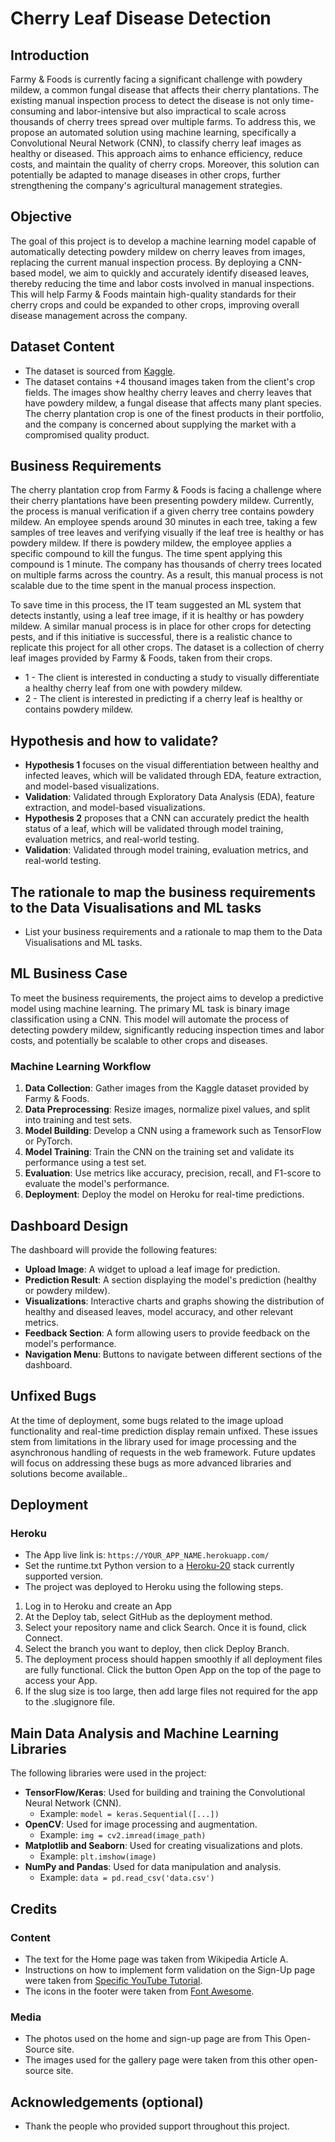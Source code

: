 # Cherry Leaf Disease Detection

## Introduction

Farmy & Foods is currently facing a significant challenge with powdery mildew, a common fungal disease that affects their cherry plantations. The existing manual inspection process to detect the disease is not only time-consuming and labor-intensive but also impractical to scale across thousands of cherry trees spread over multiple farms. To address this, we propose an automated solution using machine learning, specifically a Convolutional Neural Network (CNN), to classify cherry leaf images as healthy or diseased. This approach aims to enhance efficiency, reduce costs, and maintain the quality of cherry crops. Moreover, this solution can potentially be adapted to manage diseases in other crops, further strengthening the company's agricultural management strategies.

## Objective

The goal of this project is to develop a machine learning model capable of automatically detecting powdery mildew on cherry leaves from images, replacing the current manual inspection process. By deploying a CNN-based model, we aim to quickly and accurately identify diseased leaves, thereby reducing the time and labor costs involved in manual inspections. This will help Farmy & Foods maintain high-quality standards for their cherry crops and could be expanded to other crops, improving overall disease management across the company.

## Dataset Content

- The dataset is sourced from [Kaggle](https://www.kaggle.com/codeinstitute/cherry-leaves).
- The dataset contains +4 thousand images taken from the client's crop fields. The images show healthy cherry leaves and cherry leaves that have powdery mildew, a fungal disease that affects many plant species. The cherry plantation crop is one of the finest products in their portfolio, and the company is concerned about supplying the market with a compromised quality product.

## Business Requirements

The cherry plantation crop from Farmy & Foods is facing a challenge where their cherry plantations have been presenting powdery mildew. Currently, the process is manual verification if a given cherry tree contains powdery mildew. An employee spends around 30 minutes in each tree, taking a few samples of tree leaves and verifying visually if the leaf tree is healthy or has powdery mildew. If there is powdery mildew, the employee applies a specific compound to kill the fungus. The time spent applying this compound is 1 minute. The company has thousands of cherry trees located on multiple farms across the country. As a result, this manual process is not scalable due to the time spent in the manual process inspection.

To save time in this process, the IT team suggested an ML system that detects instantly, using a leaf tree image, if it is healthy or has powdery mildew. A similar manual process is in place for other crops for detecting pests, and if this initiative is successful, there is a realistic chance to replicate this project for all other crops. The dataset is a collection of cherry leaf images provided by Farmy & Foods, taken from their crops.

- 1 - The client is interested in conducting a study to visually differentiate a healthy cherry leaf from one with powdery mildew.
- 2 - The client is interested in predicting if a cherry leaf is healthy or contains powdery mildew.

## Hypothesis and how to validate?

- **Hypothesis 1** focuses on the visual differentiation between healthy and infected leaves, which will be validated through EDA, feature extraction, and model-based visualizations.
- **Validation**: Validated through Exploratory Data Analysis (EDA), feature extraction, and model-based visualizations.
- **Hypothesis 2** proposes that a CNN can accurately predict the health status of a leaf, which will be validated through model training, evaluation metrics, and real-world testing.
- **Validation**: Validated through model training, evaluation metrics, and real-world testing.

## The rationale to map the business requirements to the Data Visualisations and ML tasks

- List your business requirements and a rationale to map them to the Data Visualisations and ML tasks.

## ML Business Case

To meet the business requirements, the project aims to develop a predictive model using machine learning. The primary ML task is binary image classification using a CNN. This model will automate the process of detecting powdery mildew, significantly reducing inspection times and labor costs, and potentially be scalable to other crops and diseases.

### Machine Learning Workflow

1. **Data Collection**: Gather images from the Kaggle dataset provided by Farmy & Foods.
2. **Data Preprocessing**: Resize images, normalize pixel values, and split into training and test sets.
3. **Model Building**: Develop a CNN using a framework such as TensorFlow or PyTorch.
4. **Model Training**: Train the CNN on the training set and validate its performance using a test set.
5. **Evaluation**: Use metrics like accuracy, precision, recall, and F1-score to evaluate the model's performance.
6. **Deployment**: Deploy the model on Heroku for real-time predictions.

## Dashboard Design

The dashboard will provide the following features:
- **Upload Image**: A widget to upload a leaf image for prediction.
- **Prediction Result**: A section displaying the model's prediction (healthy or powdery mildew).
- **Visualizations**: Interactive charts and graphs showing the distribution of healthy and diseased leaves, model accuracy, and other relevant metrics.
- **Feedback Section**: A form allowing users to provide feedback on the model's performance.
- **Navigation Menu**: Buttons to navigate between different sections of the dashboard.

## Unfixed Bugs

At the time of deployment, some bugs related to the image upload functionality and real-time prediction display remain unfixed. These issues stem from limitations in the library used for image processing and the asynchronous handling of requests in the web framework. Future updates will focus on addressing these bugs as more advanced libraries and solutions become available..

## Deployment

### Heroku

- The App live link is: `https://YOUR_APP_NAME.herokuapp.com/`
- Set the runtime.txt Python version to a [Heroku-20](https://devcenter.heroku.com/articles/python-support#supported-runtimes) stack currently supported version.
- The project was deployed to Heroku using the following steps.

1. Log in to Heroku and create an App
2. At the Deploy tab, select GitHub as the deployment method.
3. Select your repository name and click Search. Once it is found, click Connect.
4. Select the branch you want to deploy, then click Deploy Branch.
5. The deployment process should happen smoothly if all deployment files are fully functional. Click the button Open App on the top of the page to access your App.
6. If the slug size is too large, then add large files not required for the app to the .slugignore file.

## Main Data Analysis and Machine Learning Libraries

The following libraries were used in the project:
- **TensorFlow/Keras**: Used for building and training the Convolutional Neural Network (CNN).
  - Example: `model = keras.Sequential([...])`
- **OpenCV**: Used for image processing and augmentation.
  - Example: `img = cv2.imread(image_path)`
- **Matplotlib and Seaborn**: Used for creating visualizations and plots.
  - Example: `plt.imshow(image)`
- **NumPy and Pandas**: Used for data manipulation and analysis.
  - Example: `data = pd.read_csv('data.csv')`

## Credits

### Content

- The text for the Home page was taken from Wikipedia Article A.
- Instructions on how to implement form validation on the Sign-Up page were taken from [Specific YouTube Tutorial](https://www.youtube.com/).
- The icons in the footer were taken from [Font Awesome](https://fontawesome.com/).

### Media

- The photos used on the home and sign-up page are from This Open-Source site.
- The images used for the gallery page were taken from this other open-source site.

## Acknowledgements (optional)

- Thank the people who provided support throughout this project.
